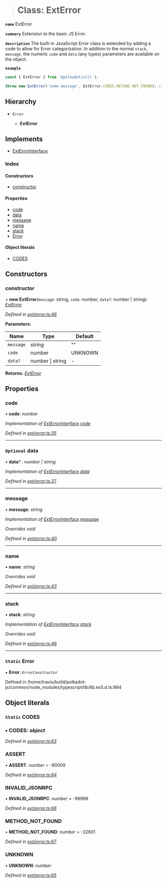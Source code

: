 > # Class: ExtError

**`name`** ExtError

**`summary`** Extension to the basic JS Error.

**`description`** 
The built-in JavaScript Error class is extended by adding a code to allow for Error categorization. In addition to the normal `stack`, `message`, the numeric `code` and `data` (any types) parameters are available on the object.

**`example`** 
<BR>

```javascript
const { ExtError } from '@polkadot/util');

throw new ExtError('some message', ExtError.CODES.METHOD_NOT_FOUND); // => error.code = -32601
```

## Hierarchy

* `Error`

  * **ExtError**

## Implements

* [ExtErrorInterface](../interfaces/_types_.exterrorinterface.md)

### Index

#### Constructors

* [constructor](_ext_error_.exterror.md#constructor)

#### Properties

* [code](_ext_error_.exterror.md#code)
* [data](_ext_error_.exterror.md#optional-data)
* [message](_ext_error_.exterror.md#message)
* [name](_ext_error_.exterror.md#name)
* [stack](_ext_error_.exterror.md#stack)
* [Error](_ext_error_.exterror.md#static-error)

#### Object literals

* [CODES](_ext_error_.exterror.md#static-codes)

## Constructors

###  constructor

\+ **new ExtError**(`message`: string, `code`: number, `data?`: number | string): *[ExtError](_ext_error_.exterror.md)*

*Defined in [ext/error.ts:46](https://github.com/polkadot-js/common/blob/df8c103/packages/util/src/ext/error.ts#L46)*

**Parameters:**

Name | Type | Default |
------ | ------ | ------ |
`message` | string | "" |
`code` | number |  UNKNOWN |
`data?` | number \| string | - |

**Returns:** *[ExtError](_ext_error_.exterror.md)*

## Properties

###  code

• **code**: *number*

*Implementation of [ExtErrorInterface](../interfaces/_types_.exterrorinterface.md).[code](../interfaces/_types_.exterrorinterface.md#code)*

*Defined in [ext/error.ts:35](https://github.com/polkadot-js/common/blob/df8c103/packages/util/src/ext/error.ts#L35)*

___

### `Optional` data

• **data**? : *number | string*

*Implementation of [ExtErrorInterface](../interfaces/_types_.exterrorinterface.md).[data](../interfaces/_types_.exterrorinterface.md#optional-data)*

*Defined in [ext/error.ts:37](https://github.com/polkadot-js/common/blob/df8c103/packages/util/src/ext/error.ts#L37)*

___

###  message

• **message**: *string*

*Implementation of [ExtErrorInterface](../interfaces/_types_.exterrorinterface.md).[message](../interfaces/_types_.exterrorinterface.md#message)*

*Overrides void*

*Defined in [ext/error.ts:40](https://github.com/polkadot-js/common/blob/df8c103/packages/util/src/ext/error.ts#L40)*

___

###  name

• **name**: *string*

*Overrides void*

*Defined in [ext/error.ts:43](https://github.com/polkadot-js/common/blob/df8c103/packages/util/src/ext/error.ts#L43)*

___

###  stack

• **stack**: *string*

*Implementation of [ExtErrorInterface](../interfaces/_types_.exterrorinterface.md).[stack](../interfaces/_types_.exterrorinterface.md#stack)*

*Overrides void*

*Defined in [ext/error.ts:46](https://github.com/polkadot-js/common/blob/df8c103/packages/util/src/ext/error.ts#L46)*

___

### `Static` Error

▪ **Error**: *`ErrorConstructor`*

Defined in /home/travis/build/polkadot-js/common/node_modules/typescript/lib/lib.es5.d.ts:984

## Object literals

### `Static` CODES

### ▪ **CODES**: *object*

*Defined in [ext/error.ts:63](https://github.com/polkadot-js/common/blob/df8c103/packages/util/src/ext/error.ts#L63)*

###  ASSERT

• **ASSERT**: *number* =  -90009

*Defined in [ext/error.ts:64](https://github.com/polkadot-js/common/blob/df8c103/packages/util/src/ext/error.ts#L64)*

###  INVALID_JSONRPC

• **INVALID_JSONRPC**: *number* =  -99998

*Defined in [ext/error.ts:66](https://github.com/polkadot-js/common/blob/df8c103/packages/util/src/ext/error.ts#L66)*

###  METHOD_NOT_FOUND

• **METHOD_NOT_FOUND**: *number* =  -32601

*Defined in [ext/error.ts:67](https://github.com/polkadot-js/common/blob/df8c103/packages/util/src/ext/error.ts#L67)*

###  UNKNOWN

• **UNKNOWN**: *number*

*Defined in [ext/error.ts:65](https://github.com/polkadot-js/common/blob/df8c103/packages/util/src/ext/error.ts#L65)*